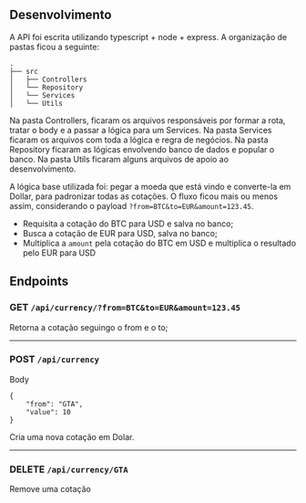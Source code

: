 ## Desenvolvimento
A API foi escrita utilizando typescript + node + express.
A organização de pastas ficou a seguinte:
```
.
├── src
│   ├── Controllers
│   └── Repository
│   └── Services
│   └── Utils
```

Na pasta Controllers, ficaram os arquivos responsáveis por formar a rota, tratar o body e a passar a lógica para um Services.
Na pasta Services ficaram os arquivos com toda a lógica e regra de negócios.
Na pasta Repository ficaram as lógicas envolvendo banco de dados e popular o banco.
Na pasta Utils ficaram alguns arquivos de apoio ao desenvolvimento.

A lógica base utilizada foi: pegar a moeda que está vindo e converte-la em Dollar, para padronizar todas as cotações.
O fluxo ficou mais ou menos assim, considerando o payload `?from=BTC&to=EUR&amount=123.45`.

- Requisita a cotação do BTC para USD e salva no banco;
- Busca a cotação de EUR para USD, salva no banco;
- Multiplica a `amount` pela cotação do BTC em USD e multiplica o resultado pelo EUR para USD

## Endpoints
### GET `/api/currency/?from=BTC&to=EUR&amount=123.45`
Retorna a cotação seguingo o from e o to;
____

### POST `/api/currency`

Body 
```
{
	"from": "GTA",
	"value": 10
}
```

Cria uma nova cotação em Dolar.

___

### DELETE `/api/currency/GTA`
Remove uma cotação